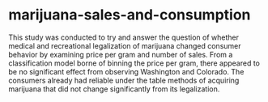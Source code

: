 # marijuana-sales-and-consumption
This study was conducted to try and answer the question of whether medical and recreational legalization of marijuana changed consumer behavior by examining price per gram and number of sales. From a classification model borne of binning the price per gram, there appeared to be no significant effect from observing Washington and Colorado. The consumers already had reliable under the table methods of acquiring marijuana that did not change significantly from its legalization.
